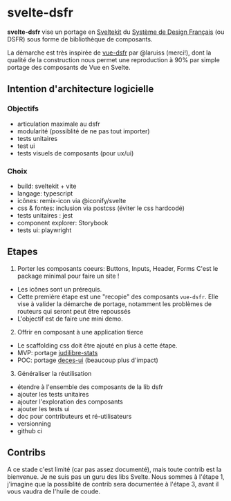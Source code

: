# svelte-dsfr

**svelte-dsfr** vise un portage en [Sveltekit](https://kit.svelte.dev/) du
[Système de Design Français](https://www.systeme-de-design.gouv.fr/) (ou DSFR) sous forme de bibliothèque de composants.

La démarche est très inspirée de [vue-dsfr](https://github.com/dnum-mi/vue-dsfr) par @laruiss (merci!), dont la qualité de la construction nous permet une reproduction à 90% par simple portage des composants de Vue en Svelte.

## Intention d'architecture logicielle

### Objectifs
- articulation maximale au dsfr
- modularité (possiblité de ne pas tout importer)
- tests unitaires
- test ui
- tests visuels de composants (pour ux/ui)

### Choix
- build: sveltekit + vite
- langage: typescript
- icônes: remix-icon via @iconify/svelte
- css & fontes: inclusion via postcss (éviter le css hardcodé)
- tests unitaires : jest
- component explorer: Storybook
- tests ui: playwright

## Etapes

1. Porter les composants coeurs: Buttons, Inputs, Header, Forms
C'est le package minimal pour faire un site !
- Les icônes sont un prérequis.
- Cette première étape est une "recopie" des composants `vue-dsfr`. Elle vise à valider la démarche de portage, notamment les problèmes de routeurs qui seront peut être repoussés
- L'objectif est de faire une mini demo.

2. Offrir en composant à une application tierce

- Le scaffolding css doit être ajouté en plus à cette étape.
- MVP: portage [judilibre-stats](https://github.com/Cour-de-cassation/judilibre-stats)
- POC: portage [deces-ui](https://github.com/matchID/deces-ui) (beaucoup plus d'impact)

3. Généraliser la réutilisation
- étendre à l'ensemble des composants de la lib dsfr
- ajouter les tests unitaires
- ajouter l'exploration des composants
- ajouter les tests ui
- doc pour contributeurs et ré-utilisateurs
- versionning
- github ci

## Contribs

A ce stade c'est limité (car pas assez documenté), mais toute contrib est la bienvenue. Je ne suis pas un guru des libs Svelte.
Nous sommes à l'étape 1, j'imagine que la possiblité de contrib sera documentée à l'étape 3, avant il vous vaudra de l'huile de coude.
